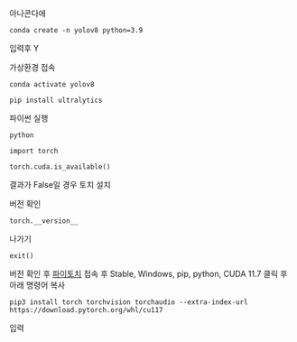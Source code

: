 아나콘다에
```
conda create -n yolov8 python=3.9
```
입력후 Y



가상환경 접속
```
conda activate yolov8
```

```
pip install ultralytics
```

파이썬 실행
```
python
```


```
import torch
```

```
torch.cuda.is_available()
```
결과가 False일 경우 토치 설치

버전 확인
```
torch.__version__
```

나가기
```
exit()
```

버전 확인 후
[파이토치](https://pytorch.kr/get-started/locally/) 접속 후
Stable, Windows, pip, python, CUDA 11.7 클릭 후 아래 명령어 복사

```
pip3 install torch torchvision torchaudio --extra-index-url https://download.pytorch.org/whl/cu117
```

입력




